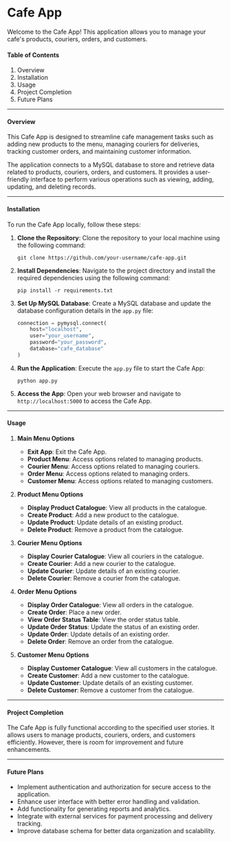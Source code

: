 # Cafe App

Welcome to the Cafe App! This application allows you to manage your cafe's products, couriers, orders, and customers.

#### Table of Contents

1. Overview
2. Installation
3. Usage
4. Project Completion
5. Future Plans

---

#### Overview

This Cafe App is designed to streamline cafe management tasks such as adding new products to the menu, managing couriers for deliveries, tracking customer orders, and maintaining customer information.

The application connects to a MySQL database to store and retrieve data related to products, couriers, orders, and customers. It provides a user-friendly interface to perform various operations such as viewing, adding, updating, and deleting records.

---

#### Installation

To run the Cafe App locally, follow these steps:

1. **Clone the Repository**: Clone the repository to your local machine using the following command:

   ```
   git clone https://github.com/your-username/cafe-app.git
   ```

2. **Install Dependencies**: Navigate to the project directory and install the required dependencies using the following command:

   ```
   pip install -r requirements.txt
   ```

3. **Set Up MySQL Database**: Create a MySQL database and update the database configuration details in the `app.py` file:

   ```python
   connection = pymysql.connect(
       host="localhost",
       user="your_username",
       password="your_password",
       database="cafe_database"
   )
   ```

4. **Run the Application**: Execute the `app.py` file to start the Cafe App:

   ```
   python app.py
   ```

5. **Access the App**: Open your web browser and navigate to `http://localhost:5000` to access the Cafe App.

---

#### Usage

1. **Main Menu Options**

   - **Exit App**: Exit the Cafe App.
   - **Product Menu**: Access options related to managing products.
   - **Courier Menu**: Access options related to managing couriers.
   - **Order Menu**: Access options related to managing orders.
   - **Customer Menu**: Access options related to managing customers.

2. **Product Menu Options**

   - **Display Product Catalogue**: View all products in the catalogue.
   - **Create Product**: Add a new product to the catalogue.
   - **Update Product**: Update details of an existing product.
   - **Delete Product**: Remove a product from the catalogue.

3. **Courier Menu Options**

   - **Display Courier Catalogue**: View all couriers in the catalogue.
   - **Create Courier**: Add a new courier to the catalogue.
   - **Update Courier**: Update details of an existing courier.
   - **Delete Courier**: Remove a courier from the catalogue.

4. **Order Menu Options**

   - **Display Order Catalogue**: View all orders in the catalogue.
   - **Create Order**: Place a new order.
   - **View Order Status Table**: View the order status table.
   - **Update Order Status**: Update the status of an existing order.
   - **Update Order**: Update details of an existing order.
   - **Delete Order**: Remove an order from the catalogue.

5. **Customer Menu Options**

   - **Display Customer Catalogue**: View all customers in the catalogue.
   - **Create Customer**: Add a new customer to the catalogue.
   - **Update Customer**: Update details of an existing customer.
   - **Delete Customer**: Remove a customer from the catalogue.

---
#### Project Completion

The Cafe App is fully functional according to the specified user stories. It allows users to manage products, couriers, orders, and customers efficiently. However, there is room for improvement and future enhancements.

---
#### Future Plans

- Implement authentication and authorization for secure access to the application.
- Enhance user interface with better error handling and validation.
- Add functionality for generating reports and analytics.
- Integrate with external services for payment processing and delivery tracking.
- Improve database schema for better data organization and scalability.
